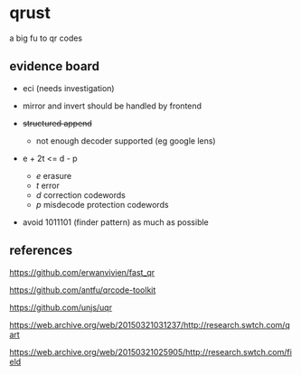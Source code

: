 # qrust

a big fu to qr codes

## evidence board

- eci (needs investigation)

- mirror and invert should be handled by frontend

- ~~structured append~~

  - not enough decoder supported (eg google lens)

- e + 2t <= d - p

  - _e_ erasure
  - _t_ error
  - _d_ correction codewords
  - _p_ misdecode protection codewords

- avoid 1011101 (finder pattern) as much as possible

## references

https://github.com/erwanvivien/fast_qr

https://github.com/antfu/qrcode-toolkit

https://github.com/unjs/uqr

https://web.archive.org/web/20150321031237/http://research.swtch.com/qart

https://web.archive.org/web/20150321025905/http://research.swtch.com/field
